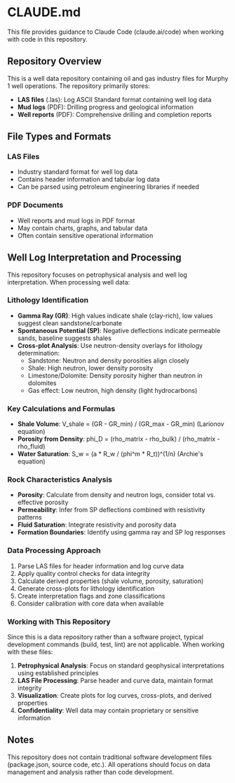 # CLAUDE.md

This file provides guidance to Claude Code (claude.ai/code) when working with code in this repository.

## Repository Overview

This is a well data repository containing oil and gas industry files for Murphy 1 well operations. The repository primarily stores:

- **LAS files** (.las): Log ASCII Standard format containing well log data
- **Mud logs** (PDF): Drilling progress and geological information
- **Well reports** (PDF): Comprehensive drilling and completion reports

## File Types and Formats

### LAS Files
- Industry standard format for well log data
- Contains header information and tabular log data
- Can be parsed using petroleum engineering libraries if needed

### PDF Documents
- Well reports and mud logs in PDF format
- May contain charts, graphs, and tabular data
- Often contain sensitive operational information

## Well Log Interpretation and Processing

This repository focuses on petrophysical analysis and well log interpretation. When processing well data:

### Lithology Identification
- **Gamma Ray (GR)**: High values indicate shale (clay-rich), low values suggest clean sandstone/carbonate
- **Spontaneous Potential (SP)**: Negative deflections indicate permeable sands, baseline suggests shales
- **Cross-plot Analysis**: Use neutron-density overlays for lithology determination:
  - Sandstone: Neutron and density porosities align closely
  - Shale: High neutron, lower density porosity
  - Limestone/Dolomite: Density porosity higher than neutron in dolomites
  - Gas effect: Low neutron, high density (light hydrocarbons)

### Key Calculations and Formulas
- **Shale Volume**: V_shale = (GR - GR_min) / (GR_max - GR_min) (Larionov equation)
- **Porosity from Density**: phi_D = (rho_matrix - rho_bulk) / (rho_matrix - rho_fluid)
- **Water Saturation**: S_w = (a * R_w / (phi^m * R_t))^(1/n) (Archie's equation)

### Rock Characteristics Analysis
- **Porosity**: Calculate from density and neutron logs, consider total vs. effective porosity
- **Permeability**: Infer from SP deflections combined with resistivity patterns
- **Fluid Saturation**: Integrate resistivity and porosity data
- **Formation Boundaries**: Identify using gamma ray and SP log responses

### Data Processing Approach
1. Parse LAS files for header information and log curve data
2. Apply quality control checks for data integrity
3. Calculate derived properties (shale volume, porosity, saturation)
4. Generate cross-plots for lithology identification
5. Create interpretation flags and zone classifications
6. Consider calibration with core data when available

### Working with This Repository

Since this is a data repository rather than a software project, typical development commands (build, test, lint) are not applicable. When working with these files:

1. **Petrophysical Analysis**: Focus on standard geophysical interpretations using established principles
2. **LAS File Processing**: Parse header and curve data, maintain format integrity
3. **Visualization**: Create plots for log curves, cross-plots, and derived properties
4. **Confidentiality**: Well data may contain proprietary or sensitive information

## Notes

This repository does not contain traditional software development files (package.json, source code, etc.). All operations should focus on data management and analysis rather than code development.